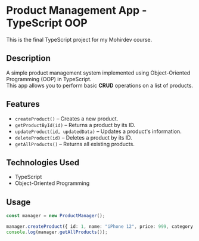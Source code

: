 # Product Management App - TypeScript OOP

This is the final TypeScript project for my Mohirdev course.

## Description

A simple product management system implemented using Object-Oriented Programming (OOP) in TypeScript.  
This app allows you to perform basic **CRUD** operations on a list of products.

## Features

- `createProduct()` – Creates a new product.
- `getProductById(id)` – Returns a product by its ID.
- `updateProduct(id, updatedData)` – Updates a product's information.
- `deleteProduct(id)` – Deletes a product by its ID.
- `getAllProducts()` – Returns all existing products.

## Technologies Used

- TypeScript
- Object-Oriented Programming

## Usage

```ts
const manager = new ProductManager();

manager.createProduct({ id: 1, name: "iPhone 12", price: 999, category: "Smartphone" });
console.log(manager.getAllProducts());
